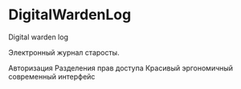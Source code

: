 # DigitalWardenLog
Digital warden log

Электронный журнал старосты.

Авторизация
Разделения прав доступа
Красивый эргономичный современный интерфейс
